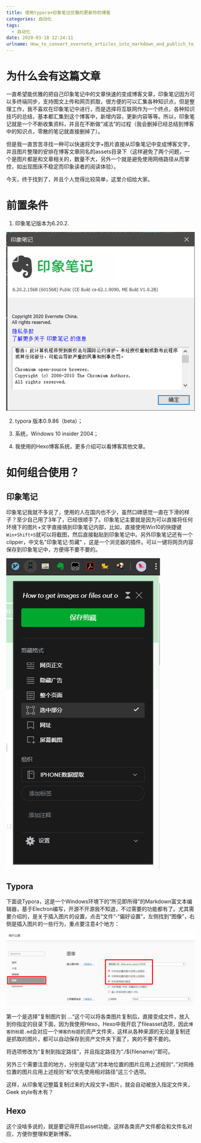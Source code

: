 ```yaml
---
title: 使用typora+印象笔记优雅的更新你的博客
categories: 自动化
tags:
  - 自动化
date: 2020-03-18 12:24:11
urlname: How_to_convert_evernote_articles_into_markdown_and_publich_to_hexo_elegantly
---
```


# 为什么会有这篇文章

一直希望能优雅的把自己印象笔记中的文章快速的变成博客文章，印象笔记因为可以多终端同步，支持图文上传和网页抓取，很方便的可以汇集各种知识点，但是整理工作，我不喜欢在印象笔记中进行，而是选择将互联网作为一个终点，各种知识技巧的总结，基本都汇集到这个博客中，新增内容，更新内容等等。所以，印象笔记就是一个不断收集资料，并且在不断做“减法”的过程（我会删掉已经总结到博客中的知识点，零散的笔记就直接删掉了）。

但是我一直苦苦寻找一种可以快速将文字+图片直接从印象笔记中变成博客文字，并且图片整理的安排在博客文章同名的assets目录下（这样避免了两个问题，一个是图片都是和文章相关的，数量不大，另外一个就是避免使用网络路径从而掌控，如出现图床不稳定而印象读者的阅读体验）。

今天，终于找到了，并且个人觉得比较简单，这里介绍给大家。

# 前置条件

1. 印象笔记版本为6.20.2.

![image-20200318123308069](20200318-使用typora+印象笔记优雅的更新你的博客/image-20200318123308069.png)

2. typora 版本0.9.86（beta）；

3. 系统，Windows 10 insider 2004；
4. 我使用的Hexo博客系统，更多介绍可以看博客其他文章。

# 如何组合使用？

## 印象笔记

印象笔记我就不多说了，使用的人在国内也不少，虽然口碑感觉一直在下滑的样子？至少自己用了3年了，已经很顺手了。印象笔记主要就是因为可以直接将任何环境下的图片+文字直接搞到印象笔记内部，比如，直接使用Win10的快捷键`Win+Shift+S`就可以将截图，然后直接黏贴到印象笔记中。另外印象笔记还有一个clipper，中文名"印象笔记·剪藏" ，这是一个浏览器的插件。可以一键将网页内容保存到印象笔记中，方便得不要不要的。

![image-20200318124542703](20200318-使用typora+印象笔记优雅的更新你的博客/image-20200318124542703.png)

## Typora

下面说Typora，这是一个Windows环境下的“所见即所得”的Markdown富文本编辑器，基于Electron编写，开源不开源我不知道，不过需要的功能都有了。尤其需要介绍的，是关于插入图片的设置，点击“文件”-“偏好设置”，左侧找到“图像”，右侧是插入图片的一些行为，重点要注意4个地方：

![image-20200318125215952](20200318-使用typora+印象笔记优雅的更新你的博客/image-20200318125215952.png)

第一个是选择”复制图片到 ...“这个可以将各类图片复制后，直接变成文件，放入到你指定的目录下面，因为我使用Hexo，Hexo中我开启了fileasset选项，因此`博客的标题.md`会对应一个`博客的标题`的资产文件夹，这样从各种来源的无论是复制还是抓取的图片，都可以自动保存到资产文件夹下面了，爽的不要不要的。

将选项修改为“复制到指定路径”，并且指定路径为“./${filename}”即可。

另外三个需要注意的地方，分别是勾选”对本地位置的图片应用上述规则“、”对网络位置的图片应用上述规则“和”优先使用相对路径“这三个选项。

这样，从印象笔记整篇复制过来的大段文字+图片，就会自动被放入指定文件夹，Geek style有木有？

## Hexo

这个没啥多说的，就是要记得开启asset功能，这样各类资产文件都会和文件名对应，方便你整理和更新博客。
